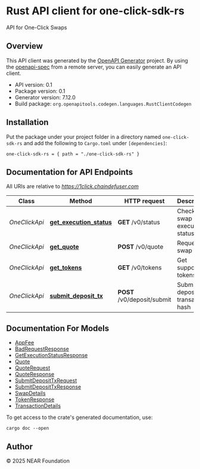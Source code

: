 # Rust API client for one-click-sdk-rs

API for One-Click Swaps


## Overview

This API client was generated by the [OpenAPI Generator](https://openapi-generator.tech) project.  By using the [openapi-spec](https://openapis.org) from a remote server, you can easily generate an API client.

- API version: 0.1
- Package version: 0.1
- Generator version: 7.12.0
- Build package: `org.openapitools.codegen.languages.RustClientCodegen`

## Installation

Put the package under your project folder in a directory named `one-click-sdk-rs` and add the following to `Cargo.toml` under `[dependencies]`:

```
one-click-sdk-rs = { path = "./one-click-sdk-rs" }
```

## Documentation for API Endpoints

All URIs are relative to *https://1click.chaindefuser.com*

Class | Method | HTTP request | Description
------------ | ------------- | ------------- | -------------
*OneClickApi* | [**get_execution_status**](docs/OneClickApi.md#get_execution_status) | **GET** /v0/status | Check swap execution status
*OneClickApi* | [**get_quote**](docs/OneClickApi.md#get_quote) | **POST** /v0/quote | Request a swap quote
*OneClickApi* | [**get_tokens**](docs/OneClickApi.md#get_tokens) | **GET** /v0/tokens | Get supported tokens
*OneClickApi* | [**submit_deposit_tx**](docs/OneClickApi.md#submit_deposit_tx) | **POST** /v0/deposit/submit | Submit deposit transaction hash


## Documentation For Models

 - [AppFee](docs/AppFee.md)
 - [BadRequestResponse](docs/BadRequestResponse.md)
 - [GetExecutionStatusResponse](docs/GetExecutionStatusResponse.md)
 - [Quote](docs/Quote.md)
 - [QuoteRequest](docs/QuoteRequest.md)
 - [QuoteResponse](docs/QuoteResponse.md)
 - [SubmitDepositTxRequest](docs/SubmitDepositTxRequest.md)
 - [SubmitDepositTxResponse](docs/SubmitDepositTxResponse.md)
 - [SwapDetails](docs/SwapDetails.md)
 - [TokenResponse](docs/TokenResponse.md)
 - [TransactionDetails](docs/TransactionDetails.md)


To get access to the crate's generated documentation, use:

```
cargo doc --open
```

## Author

© 2025 NEAR Foundation

